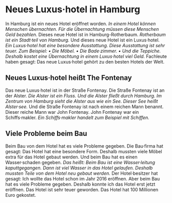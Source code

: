 # Neues Luxus·hotel in Hamburg

In Hamburg ist ein neues Hotel eröffnet worden. 
*In einem Hotel können Menschen übernachten.* 
*Für die Übernachtung müssen diese Menschen Geld bezahlen.* Dieses neue Hotel ist in Hamburg-Rotherbaum. 
*Rotherbaum ist ein Stadt·teil von Hamburg.* Und dieses neue Hotel ist ein Luxus·hotel. 
*Ein Luxus·hotel hat eine besondere Ausstattung.* 
*Diese Ausstattung ist sehr teuer.* *Zum Beispiel:* *• Die Möbel.* *• Die Bade·zimmer.* 
*• Und die Teppiche.* 
*Deshalb kostet eine Übernachtung in einem Luxus·hotel viel Geld.* Fachleute haben gesagt: Das neue Luxus·hotel gehört zu den besten Hotels der Welt. 

## Neues Luxus·hotel heißt The Fontenay
Das neue Luxus·hotel ist in der Straße Fontenay. Die Straße Fontenay ist an der Alster. 
*Die Alster ist ein Fluss.* 
*Und die Alster fließt durch Hamburg.* 
*Im Zentrum von Hamburg sieht die Alster aus wie ein See.* 
*Dieser See heißt Alster·see.* Und die Straße Fontenay ist nach einem reichen Mann benannt. Dieser reiche Mann war John Fontenay. John Fontenay war ein Schiffs·makler. 
*Ein Schiffs·makler handelt zum Beispiel mit Schiffen.* 

## Viele Probleme beim Bau
Beim Bau von dem Hotel hat es viele Probleme gegeben. Die Bau·firma hat gesagt: Das Hotel hat eine besondere Form. Deshalb mussten viele Möbel extra für das Hotel gebaut werden. Und beim Bau hat es einen Wasser·schaden gegeben. *Das heißt:* 
*Beim Bau ist eine Wasser·leitung kaputtgegangen.* 
*Dann ist viel Wasser in das Hotel gelaufen.* 
*Deshalb mussten Teile von dem Hotel neu gebaut werden.* Der Hotel·besitzer hat gesagt: Ich wollte das Hotel schon im Jahr 2016 eröffnen. Aber beim Bau hat es viele Probleme gegeben. Deshalb konnte ich das Hotel erst jetzt eröffnen. Das Hotel ist sehr teuer geworden. Das Hotel hat 100 Millionen Euro gekostet. 
